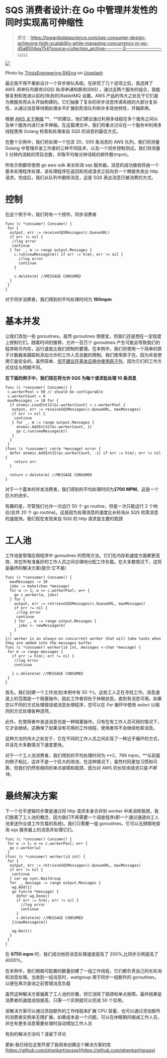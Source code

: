# SQS 消费者设计:在 Go 中管理并发性的同时实现高可伸缩性

> 原文：<https://towardsdatascience.com/sqs-consumer-design-achieving-high-scalability-while-managing-concurrency-in-go-d5a8504ea754?source=collection_archive---------3----------------------->

![](img/9f4c9525f2de558a24c5e1ef042db35b.png)

Photo by [ThisisEngineering RAEng](https://unsplash.com/@thisisengineering?utm_source=unsplash&utm_medium=referral&utm_content=creditCopyText) on [Unsplash](https://unsplash.com/s/photos/this-is-engineering?utm_source=unsplash&utm_medium=referral&utm_content=creditCopyText)

最近我不得不重新设计一个异步排队系统。在研究了几个选项之后，我选择了 AWS *简单队列服务(SQS)* 和*简单通知服务(SNS)* 。通过这两个服务的组合，我能够复制和改进以前的(失败的)RabbitMQ 设置。AWS 产品的伟大之处在于它们是为微服务而从头开始构建的。它们抽象了复杂的异步消息传递系统的大部分复杂性，从通过消息等待期处理水平扩展到死信队列和许多其他特性，开箱即用。

根据 [AWS 关于伸缩](https://docs.aws.amazon.com/AWSSimpleQueueService/latest/SQSDeveloperGuide/sqs-throughput-horizontal-scaling-and-batching.html) **、**的建议，他们建议通过利用多线程在多个服务之间以及单个服务内进行水平伸缩。在这篇博文中，我们将重点讨论在一个服务中利用多线程使用 Golang 检索和处理来自 SQS 的消息的最佳方式。

在整个示例中，我们将处理一个包含 20，000 条消息的 AWS 队列。我们将测量 Golang 中管理并发工作者的三种不同技术，以及一个同步控制测试。我们将测量 3 分钟内消耗的项目总数，并取平均每分钟消耗的邮件数(mpm)。

所有示例都将使用 go aws-sdk 来长轮询 sqs 服务器。消息的成功接收将由一个基本处理程序处理，该处理程序在返回和完成请求之前向另一个微服务发出 http 请求。完成后，我们从队列中删除消息，这是 SQS 表达消息已被消费的方式。

# 控制

在这个例子中，我们将有一个控件。同步消费者

```
func (c *consumer) Consume() {
 for {
  output, err := receiveSQSMessages(c.QueueURL) 
  if err != nil {
   //log error
   continue
  } for _, m := range output.Messages {
    c.run(newMessage(m)) if err := h(m); err != nil {
      //log error
      continue
    }

    c.delete(m) //MESSAGE CONSUMED
  }
 }
}
```

对于同步消费者，我们得到的平均处理时间为 **160mpm**

# **基本并发**

让我们添加一些 goroutines。虽然 goroutines 很便宜，但我们还是想在一定程度上控制它们。随着时间的推移，允许一百万个 goroutines 产生可能会导致我们的程序耗尽内存，运行速度比我们控制的要慢。在本例中，我们将使用一个简单的原子计数器来跟踪和添加允许的工作人员总数的限制。我们使用原子包，因为并发使用它是安全的。虽然简单，[但不建议在基本应用中使用原子包](https://golang.org/src/sync/atomic/doc.go?s=275:550#L8)，因为它们的工作方式往往与预期不同。

**在下面的例子中，我们现在将允许 SQS 为每个请求批处理 10 条消息**

```
func (c *consumer) Consume() {
 c.workerPool = 50 // should be configurable
 c.workerCount = 0
 maxMessages := 10 for {
  if atomic.LoadInt32(&c.workerCount) < c.workerPool {
   output, err := receiveSQSMessages(c.QueueURL, maxMessages)
   if err != nil {
    continue
   } for _, m := range output.Messages {
     atomic.AddInt32(&c.workerCount, 1)
     go c.run(newMessage(m))
   }
  }
 }
}func (c *consumer) run(m *message) error {
  defer atomic.AddInt32(&c.workerCount, -1) if err := h(m); err != nil {
    return err
  }

  return c.delete(m) //MESSAGE CONSUMED
}
```

对于一个基本的并发消费者，我们得到的平均处理时间为**2700 MPM**。这是一个巨大的进步。

有趣的是，尽管我们允许一次运行 50 个 go routine，但是一次只能运行 2 个响应(总共 20 个 go routine)。这是因为处理消息的速度比长轮询从 SQS 检索消息的速度快。我们现在发现来自 SQS 的 http 请求是主要的瓶颈

# **工人池**

工作池是管理应用程序中 goroutines 的惯用方法。它们在内存和速度方面都更高效，并在所有准备好的工作人员之间合理地分配工作负载。在大多数情况下，这将是最终的解决方案(提示:它不是)

```
func (c *consumer) Consume() {
  maxMessages := 10
  jobs := make(chan *message)
  for w := 1; w <= c.workerPool; w++ {
    go c.worker(w, jobs)
  } for {
    output, err := retrieveSQSMessages(c.QueueURL, maxMessages)
    if err != nil {
     //log error
     continue
    } for _, m := range output.Messages {
      jobs <- newMessage(m)
    }
  }
}// worker is an always-on concurrent worker that will take tasks when they are added into the messages buffer
func (c *consumer) worker(id int, messages <-chan *message) {
 for m := range messages {
   if err := h(m); err != nil {
    //log error
    continue

   } c.delete(m) //MESSAGE CONSUMED
 }
}
```

首先，我们创建一个工作池池(本例中有 50 个)。这些工人正在寻找工作。消息通道上的范围是一个阻塞操作，因此工作者将处于休眠状态，直到有消息可用。如果您以不同的方式处理错误或消息处理程序，您可以在 *For* 循环中使用 *select* 以相同的方式处理各种选项。

此外，在使用者中发送消息也是一种阻塞操作。只有在有工作人员可用的情况下，它才会继续。这确保了如果没有可用的工作线程，使用者将不会继续检索消息。

这种方法的伟大之处在于，它在不同的工作人员之间实现了一种近乎循环的方式，并且在大多数情况下速度更快。

对于一个工人池消费者，我们得到的平均处理时间为 **2，766 mpm。**与前面的例子相比，这并不是一个巨大的改进。在这种情况下，虽然代码更加习惯和可靠，但我们仍然有相同的单点故障和瓶颈，因为对 AWS 的长轮询请求只是*不够快*。

# **最终解决方案**

下一个合乎逻辑的步骤是通过将 http 请求本身合并到 worker 中来消除瓶颈。我们脱离了工人池的概念，因为我们不再需要一个调度程序(即一个通过通道向工人池发送作业或工作负载的系统)。我们只需要一组 goroutines，它可以无限期地查询 sqs 服务器上的消息并处理它们。

```
func (c *consumer) Consume() {
 for w := 1; w <= c.workerPool; w++ {
  go c.worker(w)
 }
}func (c *consumer) worker(id int) {
 for {
  output, err := retrieveSQSMessages(c.QueueURL, maxMessages)
  if err != nil {
   continue
  } var wg sync.WaitGroup
  for _, message := range output.Messages {
   wg.Add(1)
   go func(m *message) {
     defer wg.Done()
     if err := h(m); err != nil {
       //log error
       continue
     }
     c.delete(m) //MESSAGE CONSUMED
   }(newMessage(m))

   wg.Wait()
  }
 }
}
```

在 **6750 mpm** 时，我们成功地将消息处理速度提高了 200%,比同步示例提高了 4000%。

在本例中，我们根据可配置的数量创建了一组工作线程，它们都负责自己的长轮询和消息处理。当收到一组消息时，waitgroup 用于同步一组额外的 goroutines，以便在再次查询之前管理消息负载

虽然这种解决方案偏离了工人池的优雅，但它消除了瓶颈和单点故障。最终结果是消费者的速度成倍提高，只需一个实例就可以完成 50 个实例。

该解决方案可以通过添加额外的工作线程来扩展 CPU 容量，也可以通过添加额外的消费者实例来无限扩展。如果成本是一个问题，可以在休眠期间缩减工作人员，并在有更多消息需要处理时自动增加工作人员

有别的解决方法吗？请留下评论

更新:我已经在这里开源了我用来创建这个解决方案的库[https://github.com/qhenkart/gosqs](https://github.com/qhenkart/gosqs)